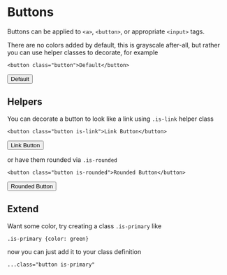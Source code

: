 # Buttons

Buttons can be applied to `<a>`, `<button>`, or appropriate `<input>` tags.

There are no colors added by default, this is grayscale after-all, but rather
you can use helper classes to decorate, for example

```
<button class="button">Default</button>
```
<button class="button">Default</button>

## Helpers

You can decorate a button to look like a link using `.is-link` helper class

```
<button class="button is-link">Link Button</button>
```
<button class="button is-link">Link Button</button>

or have them rounded via `.is-rounded`

```
<button class="button is-rounded">Rounded Button</button>
```

<button class="button is-rounded">Rounded Button</button>

## Extend

Want some color, try creating a class `.is-primary` like

    .is-primary {color: green}

now you can just add it to your class definition

    ...class="button is-primary"
